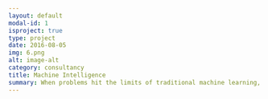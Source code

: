 ```yaml
---
layout: default
modal-id: 1
isproject: true
type: project
date: 2016-08-05
img: 6.png
alt: image-alt
category: consultancy
title: Machine Intelligence
summary: When problems hit the limits of traditional machine learning, intelligent software helps in exploring new ways to find solutions. At Amethix we can create new use cases from specific data types and unlock new insights, working on top of existing stacks or providing new full-stack solutions. We provide intelligence in the form of autonomous systems for the physical and virtual world and as bots to assist humans in completing tasks of every day life.
---
```

